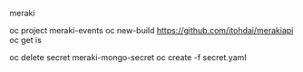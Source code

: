 meraki

oc project meraki-events
oc new-build https://github.com/itohdai/merakiapi
oc get is

oc delete secret meraki-mongo-secret
oc create -f secret.yaml
